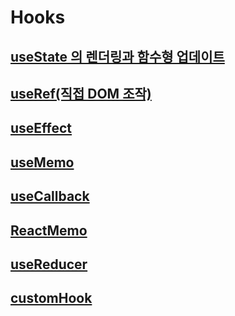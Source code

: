 # Hooks

## [useState 의 렌더링과 함수형 업데이트](./useState.md)

## [useRef(직접 DOM 조작)](./useRef.md)

## [useEffect](./useEffect.md)

## [useMemo](./useMemo.md)

## [useCallback](./usecallback.md)

## [ReactMemo](./reactmemo.md)

## [useReducer](./useReducer.md)

## [customHook](./customHook.md)
